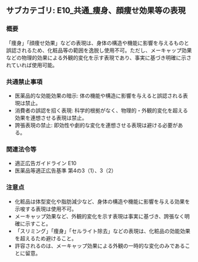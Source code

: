 ## サブカテゴリ: E10_共通_痩身、顔痩せ効果等の表現

### 概要
「痩身」「顔痩せ効果」などの表現は、身体の構造や機能に影響を与えるものと誤認されるため、化粧品等の範囲を逸脱し使用不可。ただし、メーキャップ効果などの物理的効果による外観的変化を示す表現であり、事実に基づき明確に示されていれば使用可能。

### 共通禁止事項
- 医薬品的な効能効果の暗示: 体の機能や構造に影響を与えると誤認される表現は禁止。  
- 消費者の誤認を招く表現: 科学的根拠がなく、物理的・外観的変化を超える効果を連想させる表現は禁止。  
- 誇張表現の禁止: 即効性や劇的な変化を連想させる表現は避ける必要がある。  

### 関連法令等
- 適正広告ガイドライン E10
- 医薬品等適正広告基準 第4の3（1）、3（2）  

### 注意点
- 化粧品は体型変化や脂肪減少など、身体の構造や機能に影響を与える効果を示唆する表現は使用不可。  
- メーキャップ効果など、外観的変化を示す表現は事実に基づき、誇張なく明確に示すこと。  
- 「スリミング」「痩身」「セルライト除去」などの表現は、化粧品の効能効果を超えるため避けること。  
- 許容されるのは、メーキャップ効果による外観の一時的な変化のみであることに留意。

